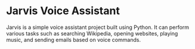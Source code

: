 # Jarvis Voice Assistant
Jarvis is a simple voice assistant project built using Python. It can perform various tasks such as searching Wikipedia, opening websites, playing music, and sending emails based on voice commands.